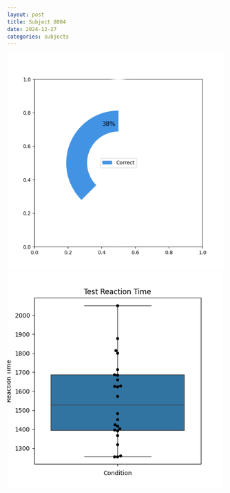 ```yaml
---
layout: post
title: Subject 8004
date: 2024-12-27
categories: subjects
---
```


![](data/8004/run-31/8004_FN_acc_test.png)
![](data/8004/run-31/8004_FN_rt.png)
